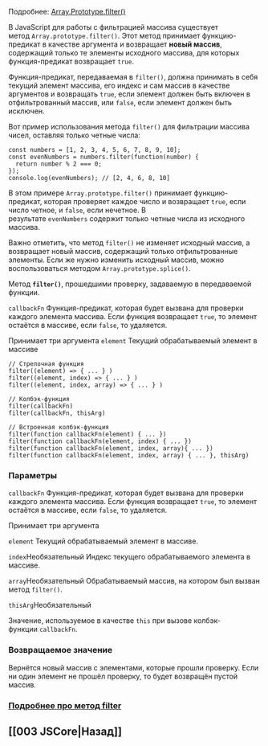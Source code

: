 Подробнее: [Array.Prototype.filter()](https://developer.mozilla.org/ru/docs/Web/JavaScript/Reference/Global_Objects/Array/filter)

В JavaScript для работы с фильтрацией массива существует метод `Array.prototype.filter()`. 
Этот метод принимает функцию-предикат в качестве аргумента и возвращает **новый массив**, содержащий только те элементы исходного массива, для которых функция-предикат возвращает `true`.

Функция-предикат, передаваемая в `filter()`, должна принимать в себя текущий элемент массива, его индекс и сам массив в качестве аргументов и возвращать `true`, если элемент должен быть включен в отфильтрованный массив, или `false`, если элемент должен быть исключен.

Вот пример использования метода `filter()` для фильтрации массива чисел, оставляя только четные числа:

```
const numbers = [1, 2, 3, 4, 5, 6, 7, 8, 9, 10];
const evenNumbers = numbers.filter(function(number) {
  return number % 2 === 0;
});
console.log(evenNumbers); // [2, 4, 6, 8, 10]
```

В этом примере `Array.prototype.filter()` принимает функцию-предикат, которая проверяет каждое число и возвращает `true`, если число четное, и `false`, если нечетное. В результате `evenNumbers` содержит только четные числа из исходного массива.

Важно отметить, что метод `filter()` не изменяет исходный массив, а возвращает новый массив, содержащий только отфильтрованные элементы. Если же нужно изменить исходный массив, можно воспользоваться методом `Array.prototype.splice()`.

Метод **`filter()`**, прошедшими проверку, задаваемую в передаваемой функции.

`callbackFn` Функция-предикат, которая будет вызвана для проверки каждого элемента массива. Если функция возвращает `true`, то элемент остаётся в массиве, если `false`, то удаляется.

Принимает три аргумента `element` Текущий обрабатываемый элемент в массиве

```
// Стрелочная функция
filter((element) => { ... } )
filter((element, index) => { ... } )
filter((element, index, array) => { ... } )

// Колбэк-функция
filter(callbackFn)
filter(callbackFn, thisArg)

// Встроенная колбэк-функция
filter(function callbackFn(element) { ... })
filter(function callbackFn(element, index) { ... })
filter(function callbackFn(element, index, array){ ... })
filter(function callbackFn(element, index, array) { ... }, thisArg)
```

### Параметры

`callbackFn` Функция-предикат, которая будет вызвана для проверки каждого элемента массива. Если функция возвращает `true`, то элемент остаётся в массиве, если `false`, то удаляется.

Принимает три аргумента

`element`
Текущий обрабатываемый элемент в массиве.

`index`Необязательный
Индекс текущего обрабатываемого элемента в массиве.

`array`Необязательный
Обрабатываемый массив, на котором был вызван метод `filter()`.

`thisArg`Необязательный

Значение, используемое в качестве `this` при вызове колбэк-функции `callbackFn`.

### Возвращаемое значение

Вернётся новый массив с элементами, которые прошли проверку. Если ни один элемент не прошёл проверку, то будет возвращён пустой массив.

### [Подробнее про метод filter](https://developer.mozilla.org/ru/docs/Web/JavaScript/Reference/Global_Objects/Array/filter)

## [[003 JSCore|Назад]]